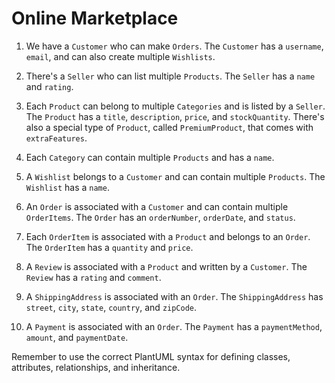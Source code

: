 # Online Marketplace

1. We have a `Customer` who can make `Orders`. The `Customer` has a `username`, `email`, and can also create multiple `Wishlists`.

2. There's a `Seller` who can list multiple `Products`. The `Seller` has a `name` and `rating`.

3. Each `Product` can belong to multiple `Categories` and is listed by a `Seller`. The `Product` has a `title`, `description`, `price`, and `stockQuantity`. There's also a special type of `Product`, called `PremiumProduct`, that comes with `extraFeatures`.

4. Each `Category` can contain multiple `Products` and has a `name`.

5. A `Wishlist` belongs to a `Customer` and can contain multiple `Products`. The `Wishlist` has a `name`.

6. An `Order` is associated with a `Customer` and can contain multiple `OrderItems`. The `Order` has an `orderNumber`, `orderDate`, and `status`.

7. Each `OrderItem` is associated with a `Product` and belongs to an `Order`. The `OrderItem` has a `quantity` and `price`.

8. A `Review` is associated with a `Product` and written by a `Customer`. The `Review` has a `rating` and `comment`.

9. A `ShippingAddress` is associated with an `Order`. The `ShippingAddress` has `street`, `city`, `state`, `country`, and `zipCode`.

10. A `Payment` is associated with an `Order`. The `Payment` has a `paymentMethod`, `amount`, and `paymentDate`.

Remember to use the correct PlantUML syntax for defining classes, attributes, relationships, and inheritance.